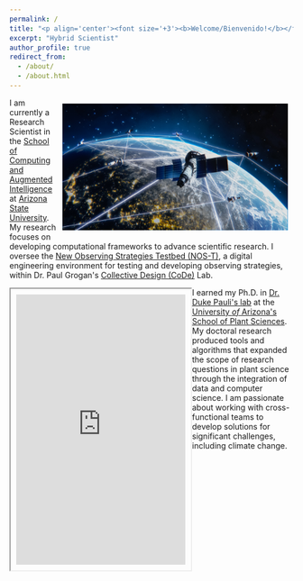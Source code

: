```yaml
---
permalink: /
title: "<p align='center'><font size='+3'><b>Welcome/Bienvenido!</b></font></p>"
excerpt: "Hybrid Scientist"
author_profile: true
redirect_from: 
  - /about/
  - /about.html
---
```


<!-- Calendly badge widget begin -->
<link href="https://assets.calendly.com/assets/external/widget.css" rel="stylesheet">
<script src="https://assets.calendly.com/assets/external/widget.js" type="text/javascript" async></script>
<script type="text/javascript">window.onload = function() { Calendly.initBadgeWidget({ url: 'https://calendly.com/emmanuelmgonzalez/30min_meeting?hide_gdpr_banner=1', text: 'Schedule a meeting with me!', color: '#53951c', textColor: '#ffffff', branding: true }); }</script>
<!-- Calendly badge widget end -->

<img style="float: right; padding: 10px 10px 10px 10px;" src="images/AdobeStock_594956182.jpeg" width=400>

I am currently a Research Scientist in the [School of Computing and Augmented Intelligence](https://scai.engineering.asu.edu/) at [Arizona State University](https://www.asu.edu/). My research focuses on developing computational frameworks to advance scientific research. I oversee the [New Observing Strategies Testbed (NOS-T)](https://github.com/code-lab-org/nost-tools), a digital engineering environment for testing and developing observing strategies, within Dr. Paul Grogan's [Collective Design (CoDe)](https://labs.engineering.asu.edu/code-lab/) Lab.


<!-- <img style="float: left; padding: 10px 10px 10px 10px;" src="images/tpg_animation.png" width=400> -->

<iframe style="float: left; padding: 10px 10px 10px 10px;" src='https://www.pointbox.xyz/clouds/614ebf2653917645dedcb071/embed' height='480px'></iframe>

I earned my Ph.D. in [Dr. Duke Pauli's lab](https://thepaulilab.com/) at the [University *of* Arizona's School of Plant Sciences](https://spls.arizona.edu/). My doctoral research produced tools and algorithms that expanded the scope of research questions in plant science through the integration of data and computer science. I am passionate about working with cross-functional teams to develop solutions for significant challenges, including climate change.

<!-- <p align='center'><i>Watch me open a Wall Street Journal feature!</i></p>

<center><iframe width="560" height="315" src="https://www.youtube.com/embed/da2gKRdMeXY" title="YouTube video player" frameborder="0" allow="accelerometer; autoplay; clipboard-write; encrypted-media; gyroscope; picture-in-picture" allowfullscreen></iframe></center> -->